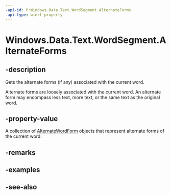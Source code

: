 ----api-id: P:Windows.Data.Text.WordSegment.AlternateForms
-api-type: winrt property
---<!-- Property syntaxpublic Windows.Foundation.Collections.IVectorView<Windows.Data.Text.AlternateWordForm> AlternateForms { get; }--># Windows.Data.Text.WordSegment.AlternateForms## -descriptionGets the alternate forms (if any) associated with the current word.Alternate forms are loosely associated with the current word. An alternate form may encompass less text, more text, or the same text as the original word.## -property-valueA collection of [AlternateWordForm](alternatewordform.md) objects that represent alternate forms of the current word.## -remarks## -examples## -see-also